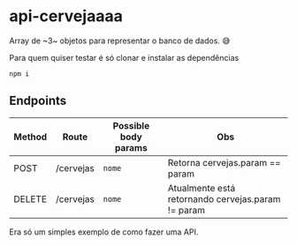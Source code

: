 # api-cervejaaaa

Array de ~3~ objetos para representar o banco de dados. :sweat_smile:

Para quem quiser testar é só clonar e instalar as dependências
```
npm i
```

## Endpoints

| Method | Route | Possible body params | Obs |
| ------ | ----- | ------------ | ----- |
| POST | /cervejas | `nome` | Retorna cervejas.param == param |
| DELETE | /cervejas | `nome` | Atualmente está retornando cervejas.param != param |

Era só um simples exemplo de como fazer uma API.
